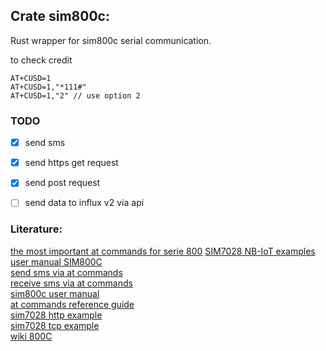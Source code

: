 
## Crate sim800c:

Rust wrapper for sim800c serial communication.

to check credit
```
AT+CUSD=1
AT+CUSD=1,"*111#"
AT+CUSD=1,"2" // use option 2
```
    
### TODO
- [X] send sms
- [X] send https get request
- [X] send post request
- [ ] send data  to influx v2 via api
    
    
### Literature: </br>
[the most important at commands for serie 800](https://microchip.ua/simcom/2G/SIM800%20Series_AT%20Command%20Manual_V1.12.pdf)
[SIM7028 NB-IoT examples](https://files.waveshare.com/wiki/SIM7028-NB-IoT-HAT/SIM7028%20NB-IoT%20HAT-Doc/SIM7028_Series_TCPIP_Application_Note_V1.04.pdf)<br>
[user manual SIM800C](https://manuals.plus/usb-to-gsm-module/usb-to-gsm-module-lc-gsm-sim800c-2-manual#google_vignette)</br>
[send sms via at commands](https://www.smssolutions.net/tutorials/gsm/sendsmsat/)</br>
[receive sms via at commands](https://www.smssolutions.net/tutorials/gsm/receivesmsat/)</br>
[sim800c user manual](https://www.dropbox.com/scl/fi/gom3u1nsp8utbewoqyge5/User-Manual.pdf)</br>
[at commands reference guide](https://www.sparkfun.com/datasheets/Cellular%20Modules/AT_Commands_Reference_Guide_r0.pdf)</br>
[sim7028 http example](https://files.waveshare.com/wiki/SIM7028-NB-IoT-HAT/SIM7028%20NB-IoT%20HAT-Doc/SIM7028_Series_HTTP(S)_Application_Note_V1.04.pdf)</br>
[sim7028 tcp example](https://files.waveshare.com/wiki/SIM7028-NB-IoT-HAT/SIM7028%20NB-IoT%20HAT-Doc/SIM7028_Series_TCPIP_Application_Note_V1.04.pdf)</br>
[wiki 800C](https://www.waveshare.com/wiki/SIM800C_GSM/GPRS_HAT)